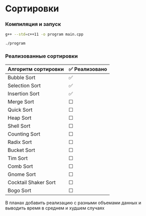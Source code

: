 # Сортировки

### Компиляция и запуск
```bash
g++ --std=c++11 -o program main.cpp
```

```bash
./program
```

### Реализованные сортировки

| Алгоритм сортировки | ✅ Реализовано |
|---------------------|----------------|
| Bubble Sort         | ✅              |
| Selection Sort      | ✅              |
| Insertion Sort      | ✅              |
| Merge Sort          | ☐              |
| Quick Sort          | ☐              |
| Heap Sort           | ☐              |
| Shell Sort          | ☐              |
| Counting Sort       | ☐              |
| Radix Sort          | ☐              |
| Bucket Sort         | ☐              |
| Tim Sort            | ☐              |
| Comb Sort           | ☐              |
| Gnome Sort          | ☐              |
| Cocktail Shaker Sort| ☐              |
| Bogo Sort           | ☐              |

В планах добавить реализацию с разными объемами данных и выводить время в среднем и худшем случаях
